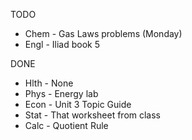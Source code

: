TODO
- Chem - Gas Laws problems (Monday)
- Engl - Iliad book 5

DONE
- Hlth - None
- Phys - Energy lab
- Econ - Unit 3 Topic Guide
- Stat - That worksheet from class
- Calc - Quotient Rule

